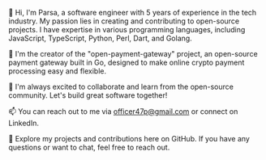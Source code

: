 👋 Hi, I'm Parsa, a software engineer with 5 years of experience in the tech industry. My passion lies in creating and contributing to open-source projects. I have expertise in various programming languages, including JavaScript, TypeScript, Python, Perl, Dart, and Golang.

🚀 I'm the creator of the "open-payment-gateway" project, an open-source payment gateway built in Go, designed to make online crypto payment processing easy and flexible.

🌟 I'm always excited to collaborate and learn from the open-source community. Let's build great software together!

📫 You can reach out to me via officer47p@gmail.com or connect on LinkedIn.

🔗 Explore my projects and contributions here on GitHub. If you have any questions or want to chat, feel free to reach out.







<!--
**officer47p/officer47p** is a ✨ _special_ ✨ repository because its `README.md` (this file) appears on your GitHub profile.
### Hi there 👋
Here are some ideas to get you started:

- 🔭 I’m currently working on ...
- 🌱 I’m currently learning ...
- 👯 I’m looking to collaborate on ...
- 🤔 I’m looking for help with ...
- 💬 Ask me about ...
- 📫 How to reach me: ...
- 😄 Pronouns: ...
- ⚡ Fun fact: ...
-->
